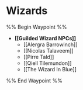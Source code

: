 # Wizards
%% Begin Waypoint %%
- **[[Guilded Wizard NPCs]]**
	- [[Alergra Barrowinch]]
	- [[Nicolas Talaveem]]
	- [[Pirre Tald]]
	- [[Qiell Tilemundon]]
	- [[The Wizard In Blue]]

%% End Waypoint %%
